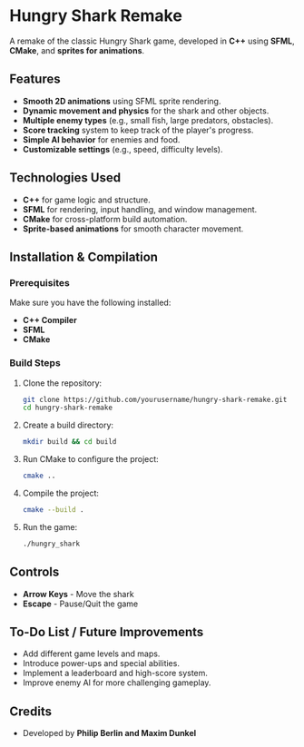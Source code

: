 # Hungry Shark Remake

A remake of the classic Hungry Shark game, developed in **C++** using **SFML**, **CMake**, and **sprites for animations**.

## Features

- **Smooth 2D animations** using SFML sprite rendering.
- **Dynamic movement and physics** for the shark and other objects.
- **Multiple enemy types** (e.g., small fish, large predators, obstacles).
- **Score tracking** system to keep track of the player's progress.
- **Simple AI behavior** for enemies and food.
- **Customizable settings** (e.g., speed, difficulty levels).

## Technologies Used

- **C++** for game logic and structure.
- **SFML** for rendering, input handling, and window management.
- **CMake** for cross-platform build automation.
- **Sprite-based animations** for smooth character movement.

## Installation & Compilation

### Prerequisites

Make sure you have the following installed:

- **C++ Compiler**
- **SFML**&#x20;
- **CMake** 

### Build Steps

1. Clone the repository:
   ```sh
   git clone https://github.com/yourusername/hungry-shark-remake.git
   cd hungry-shark-remake
   ```
2. Create a build directory:
   ```sh
   mkdir build && cd build
   ```
3. Run CMake to configure the project:
   ```sh
   cmake ..
   ```
4. Compile the project:
   ```sh
   cmake --build .
   ```
5. Run the game:
   ```sh
   ./hungry_shark
   ```

## Controls

- **Arrow Keys** - Move the shark
- **Escape** - Pause/Quit the game

## To-Do List / Future Improvements

- Add different game levels and maps.
- Introduce power-ups and special abilities.
- Implement a leaderboard and high-score system.
- Improve enemy AI for more challenging gameplay.

## Credits

- Developed by **Philip Berlin and Maxim Dunkel**

